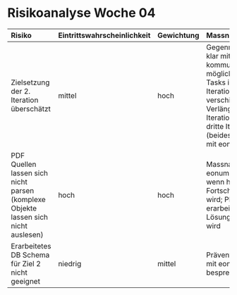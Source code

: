 # Risikoanalyse Woche 04

| Risiko | Eintrittswahrscheinlichkeit | Gewichtung | Massnahmen |
| :----- | :-------------------------- | :----------|:-----------|
| Zielsetzung der 2. Iteration überschätzt | mittel | hoch | Gegenmassnahme: klar mit eonum kommunizieren, wenn möglich unabhängige Tasks in dritte Iterationsplanung verschieben oder Verlängerung des Iterationsziels in dritte Iteration (beides in Absprache mit eonum) |
| PDF Quellen lassen sich nicht parsen (komplexe Objekte lassen sich nicht auslesen) | hoch | hoch | Massnahem: zu eonum eskalieren, wenn hier kein Fortschritt erzielt wird; Plan B erarbeiten, falls keine Lösung gefunden wird |
| Erarbeitetes DB Schema für Ziel 2 nicht geeignet | niedrig | mittel | Präventivmassnahme: mit eonum besprechen |
